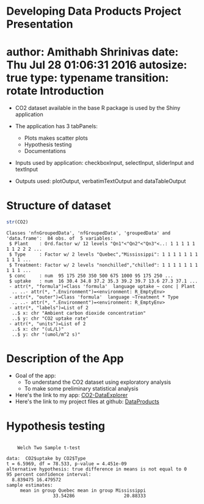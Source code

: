 Developing Data Products Project Presentation
========================================================
author: Amithabh Shrinivas
date: Thu Jul 28 01:06:31 2016
autosize: true
type: typename
transition: rotate
Introduction
========================================================


- CO2 dataset available in the base R package is used by the Shiny application
- The application has 3 tabPanels:
  - Plots makes scatter plots 
  - Hypothesis testing
  - Documentations
  
- Inputs used by application: checkboxInput, selectInput, sliderInput and textInput
- Outputs used: plotOutput, verbatimTextOutput and dataTableOutput

Structure of dataset
========================================================



```r
str(CO2)
```

```
Classes 'nfnGroupedData', 'nfGroupedData', 'groupedData' and 'data.frame':	84 obs. of  5 variables:
 $ Plant    : Ord.factor w/ 12 levels "Qn1"<"Qn2"<"Qn3"<..: 1 1 1 1 1 1 1 2 2 2 ...
 $ Type     : Factor w/ 2 levels "Quebec","Mississippi": 1 1 1 1 1 1 1 1 1 1 ...
 $ Treatment: Factor w/ 2 levels "nonchilled","chilled": 1 1 1 1 1 1 1 1 1 1 ...
 $ conc     : num  95 175 250 350 500 675 1000 95 175 250 ...
 $ uptake   : num  16 30.4 34.8 37.2 35.3 39.2 39.7 13.6 27.3 37.1 ...
 - attr(*, "formula")=Class 'formula'  language uptake ~ conc | Plant
  .. ..- attr(*, ".Environment")=<environment: R_EmptyEnv> 
 - attr(*, "outer")=Class 'formula'  language ~Treatment * Type
  .. ..- attr(*, ".Environment")=<environment: R_EmptyEnv> 
 - attr(*, "labels")=List of 2
  ..$ x: chr "Ambient carbon dioxide concentration"
  ..$ y: chr "CO2 uptake rate"
 - attr(*, "units")=List of 2
  ..$ x: chr "(uL/L)"
  ..$ y: chr "(umol/m^2 s)"
```

Description of the App
========================================================


- Goal of the app:
  - To understand the CO2 dataset using exploratory analysis
  - To make some preliminary statistical analysis
- Here's the link to my app:  [CO2-DataExplorer](https://amithabh.shinyapps.io/workspace17/)
- Here's the link to my project files at github:  [DataProducts](https://github.com/Amithabh/Developing-Data-Products)


Hypothesis testing
========================================================


```

	Welch Two Sample t-test

data:  CO2$uptake by CO2$Type
t = 6.5969, df = 78.533, p-value = 4.451e-09
alternative hypothesis: true difference in means is not equal to 0
95 percent confidence interval:
  8.839475 16.479572
sample estimates:
     mean in group Quebec mean in group Mississippi 
                 33.54286                  20.88333 
```
